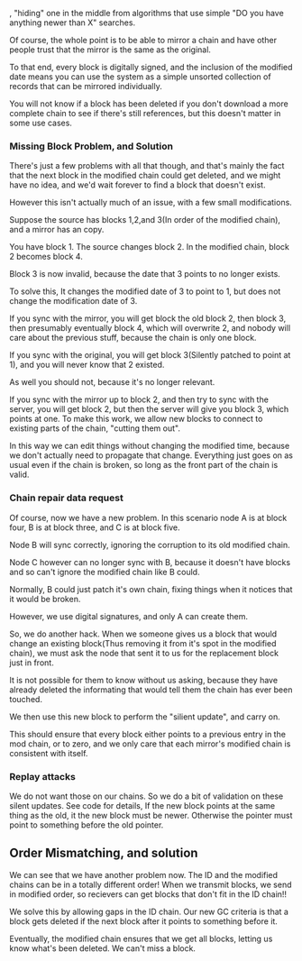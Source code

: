 , "hiding"
one in the middle from algorithms that use simple "DO you have anything newer than X" searches.

Of course, the whole point is to be able to mirror a chain and have other people trust that the mirror is the same as the original.

To that end, every block is digitally signed, and the inclusion of the modified date means you can use the system as a simple
unsorted collection of records that can be mirrored individually.

You will not know if a block has been deleted if you don't download a more complete chain to see if there's still
references, but this doesn't matter in some use cases.



### Missing Block Problem, and Solution

There's just a few problems with all that though, and that's mainly the fact that the next block in the modified
chain could get deleted, and we might have no idea, and we'd wait forever to find a block that doesn't exist.


However this isn't actually much of an issue, with a few small modifications.

Suppose the source has blocks 1,2,and 3(In order of the modified chain), and a mirror has an copy.

You have block 1. The source changes block 2. In the modified chain, block 2 becomes block 4.

Block 3 is now invalid, because the date that 3 points to no longer exists. 

To solve this, It changes the modified date of 3 to point to 1, but does not change the modification date of 3.



If you sync with the mirror, you will get block the old block 2, then block 3, then presumably eventually block 4, which will overwrite
2, and nobody will care about the previous stuff, because the chain is only one block.

If you sync with the original, you will get block 3(Silently patched to point at 1), and you will never know that 2 existed.

As well you should not, because it's no longer relevant.


If you sync with the mirror up to block 2, and then try to sync with the server, you will get block 2, but then the server will
give you block 3, which points at one. To make this work, we allow new blocks to connect to existing parts of the chain, "cutting them out".

In this way we can edit things without changing the modified time, because we don't actually need to propagate that change.
Everything just goes on as usual even if the chain is broken, so long as the front part of the chain is valid.

### Chain repair data request

Of course, now we have a new problem. In this scenario node A is at block four, B is at block three, and C is at block five.

Node B will sync correctly, ignoring the corruption to its old modified chain.

Node C however can no longer sync with B, because it doesn't have blocks and so can't ignore the modified chain like B could.

Normally, B could just patch it's own chain, fixing things when it notices that
it would be broken.

However, we use digital signatures, and only A can create them.

So, we do another hack. When we someone gives us a block that would change an existing block(Thus removing it from it's spot in the modified chain), we must ask the node
that sent it to us for the replacement block just in front.

It is not possible for them to know without us asking, because they have already deleted
the informating that would tell them the chain has ever been touched.

We then use this new block to perform the "silient update", and carry on.

This should ensure that every block either points to a previous entry in the mod chain,
or to zero, and we only care that each mirror's modified chain is consistent with itself.

### Replay attacks

We do not want those on our chains. So we do a bit of validation on these silent updates.  See code for details, If the new block points at the same thing as the old, it 
the new block must be newer. Otherwise the pointer must point to something before the old pointer.



## Order Mismatching, and solution

We can see that we have another problem now. The ID and the modified chains can be in
a totally different order! When we transmit blocks, we send in modified order, so recievers can get blocks that don't fit in the ID chain!!

We solve this by allowing gaps in the ID chain. Our new GC criteria is that a block gets deleted if the next block after it points to something before it.

Eventually, the modified chain ensures that we get all blocks, letting us know what's been deleted. We can't miss a block.
